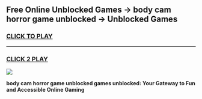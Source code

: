 
## Free Online Unblocked Games → body cam horror game unblocked → Unblocked Games
<h3>
<a href="https://premium.freeplayer.one?title=body_cam_horror_game_unblocked&ref=21F">CLICK TO PLAY</a></h3>
<hr>

<h3>
<a href="https://premium.freeplayer.one?title=body_cam_horror_game_unblocked&ref=21F">CLICK 2 PLAY</a>
  
</h3>

<a href="https://premium.freeplayer.one?title=body_cam_horror_game_unblocked&ref=21F/"><img src="https://clearcache.store/games.png"></a>


**body cam horror game unblocked games unblocked: Your Gateway to Fun and Accessible Online Gaming**
